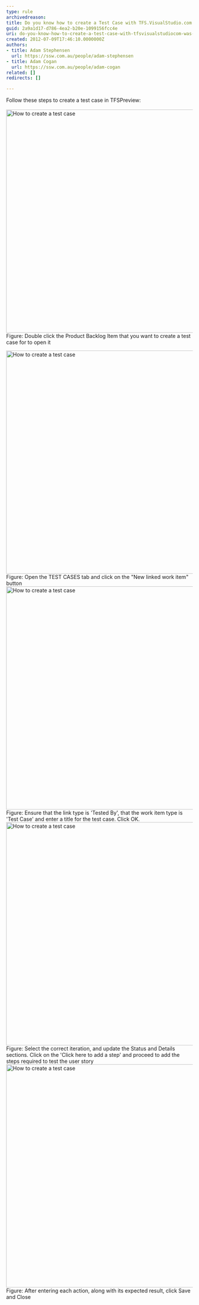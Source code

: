 ```yaml
---
type: rule
archivedreason: 
title: Do you know how to create a Test Case with TFS.VisualStudio.com (was TFSPreview)?
guid: 2a9a1d17-d786-4ea2-b20e-1099156fcc4e
uri: do-you-know-how-to-create-a-test-case-with-tfsvisualstudiocom-was-tfspreview
created: 2012-07-09T17:46:10.0000000Z
authors:
- title: Adam Stephensen
  url: https://ssw.com.au/people/adam-stephensen
- title: Adam Cogan
  url: https://ssw.com.au/people/adam-cogan
related: []
redirects: []

---
```



Follow these steps to create a test case in TFSPreview&#58;
<br><excerpt class='endintro'></excerpt><br>
<img src="/SoftwareDevelopment/RulesToBetterUserAcceptanceTests/PublishingImages/create-tc-1.jpg" alt="How to create a test case" class="ms-rteCustom-ImageArea" style="width&#58;600px;" />
<span class="ms-rteCustom-FigureNormal">Figure&#58; Double click the Product Backlog Item that you want to create a test case for to open it</span>

<img src="/SoftwareDevelopment/RulesToBetterUserAcceptanceTests/PublishingImages/create-tc-2.jpg" alt="How to create a test case" class="ms-rteCustom-ImageArea" style="width&#58;600px;" />
<span class="ms-rteCustom-FigureNormal">Figure&#58; Open the TEST CASES tab and click on the &quot;New linked work item&quot; button</span>

<img src="/SoftwareDevelopment/RulesToBetterUserAcceptanceTests/PublishingImages/create-tc-3.jpg" alt="How to create a test case" class="ms-rteCustom-ImageArea" style="width&#58;600px;" />
<span class="ms-rteCustom-FigureNormal">Figure&#58; Ensure that the link type is 'Tested By', that the work item type is 'Test Case' and enter a title for the test case. Click OK.</span>

<img src="/SoftwareDevelopment/RulesToBetterUserAcceptanceTests/PublishingImages/create-tc-4.jpg" alt="How to create a test case" class="ms-rteCustom-ImageArea" style="width&#58;600px;" />
<span class="ms-rteCustom-FigureNormal">Figure&#58; Select the correct iteration, and update the Status and Details sections. Click on the 'Click here to add a step' and proceed to add the steps required to test the user story</span>

<img src="/SoftwareDevelopment/RulesToBetterUserAcceptanceTests/PublishingImages/create-tc-5.jpg" alt="How to create a test case" class="ms-rteCustom-ImageArea" style="width&#58;600px;" />
<span class="ms-rteCustom-FigureNormal">Figure&#58; After entering each action, along with its expected result, click Save and Close</span>


